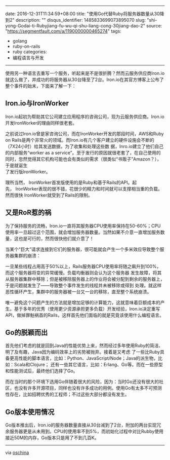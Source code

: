
---
date: 2016-12-31T11:34:59+08:00
title: "使用Go代替Ruby将服务器数量从30降到2"
description: ""
disqus_identifier: 1485833699073895070
slug: "shi-yong-Godai-ti-Rubyjiang-fu-wu-qi-shu-liang-cong-30jiang-dao-2"
source: "https://segmentfault.com/a/1190000000465274"
tags: 
- golang 
- ruby-on-rails 
- ruby 
categories:
- 编程语言与开发
---

使用另一种语言去重写一个服务，听起来是不是很折腾？然而云服务供应商Iron.io就这么做了，并成功的将服务器从30台降至了2台。Iron.io在其官方博客上公布了整个事件的始末，下面来了解一下：

Iron.io与IronWorker
-------------------

Iron.io起初为帮助其它公司建立应用程序的咨询公司，现为云服务供应商。Iron.io开发IronWorker的理由同样很老套。

之前说过Iron.io曾是家咨询公司，而在IronWorker开发的那段时间，AWS和Ruby
on
Rails是两个非常火的领域。而Iron.io有几个客户建立的硬件设施会不断的（7X24小时）给其发送数据，为了收集和处理这些数
据，Inro.io建立了他们自己的内部服务“worker as a
service”。至于发行的原因就很老套了，在自己使用的同时，忽然觉得其它机构可能也会有类似的需求（很类似“书贩子”Amazon？），于是就诞生\
了发行版IronWorker。

理所当然， IronWorker首发版使用的是Ruby和基于Rails的API。起先， IronWorker表现的很不错，花很少的精力和时间就可以支撑相当重的负载。然而很快 IronWorker就受到了Rails的限制。

又是RoR惹的祸
-------------

为了保持服务的流畅，Iron.io一直将其服务器CPU使用率保持在50-60%；CPU使用率一旦超过这个范围，就会增加服务器数量。当然如果不介意一直增加服务数量，这也是可行的，然而很快他们就介意了！

当某个“巨大”请求连接到它们的服务器，很可能就会产生一个多米效应导致整个服务器集群的崩溃：

一旦某些线程占用高于50%以上，Rails服务器CPU使用率将随之飙升到100%，而这个服务器将变的异常缓慢。负载均衡器则会认为这个服务器
发生故障，将其从服务器集群中移除；但是被移除服务器上的作业将会被分配到剩余的服务器上，于是问题就发生了——导致整个事件发生的线程并未被移除或得到
处理。就这样恶性循环产生，集群中的服务器被一台又一台的移除，直至整个系统崩溃。

唯一避免这个问题产生的方法就是增加足够的计算能力，这就意味着巨额成本的产生。基于多年的优秀（使用更少资源承担更多负载）开发经验，Iron.io决定重写API，做掉罪魁祸首的Rails，这样首先他们面临的就是究竟该使用什么编程语言。

Go的脱颖而出
------------

首先他们考虑的就是回到Java的性能优势上来，然而经过多年使用Ruby的简洁、明了及有趣，Java因为编码效率上的劣势被抛弃。接着是又考虑
了一些比Ruby具备更高性能的脚本语言，比如：Python、JavaScript/Node；Java的派生物，比如：Scala和Clojure；
还有一些其它语言，比如：Erlang、Go等。而在一些原型和性能测试后，最终他们选择了Go。

而在当时的那个环境下选用Go伴随着很大的风险，因为：当时Go还没有很大的社区，也没有许多开源项目，同样也没有许多成功的用例。使用Go有太多不可预测性存在，比如招聘优秀的工程师；不过这些大部分都没有发生。

Go版本使用情况
--------------

Go版本推出后，Iron.io的服务器数量直接从30台减到了2台，附加的两台实现冗余服务器更是从未用到。CPU的使用率不到5%，而初始化过程中对比Rubby使用接近50M的内存，Go版本只是用了不到几百K。

------------------------------------------------------------------------

via
[oschina](http://www.oschina.net/news/38585/how-we-went-from-30-servers-to-2-go)

